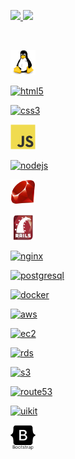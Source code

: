 <p>
  <a href="https://github.com/anuraghazra/github-readme-stats">
    <img height="150" src="https://github-readme-stats.vercel.app/api?username=takaya8522&count_private=true&show_icons=true&theme=algolia" />
  </a>

  <a href="https://github.com/anuraghazra/github-readme-stats">
    <img height="150" src="https://github-readme-stats.vercel.app/api/top-langs/?username=takaya8522&layout=compact&theme=algolia" />
  </a>
</p>

<br>
<p>
  <a href="https://www.linux.org/" target="_blank"><img src="https://raw.githubusercontent.com/devicons/devicon/master/icons/linux/linux-original.svg" alt="linux" width="40" height="40"/></a>

  <a href="https://www.w3.org/html/" target="_blank"><img src="https://api.iconify.design/vscode-icons/file-type-html.svg" alt="html5" width="40" height="40"/></a>

  <a href="https://www.w3schools.com/css/" target="_blank"><img src="https://api.iconify.design/vscode-icons/file-type-css.svg" alt="css3" width="40" height="40"/></a>

  <a href="https://developer.mozilla.org/en-US/docs/Web/JavaScript" target="_blank"><img src="https://raw.githubusercontent.com/devicons/devicon/master/icons/javascript/javascript-original.svg" alt="javascript" width="40" height="40"/></a>

  <a href="https://nodejs.org" target="_blank"><img src="https://api.iconify.design/vscode-icons/file-type-node.svg" alt="nodejs" width="40" height="40"/></a>

  <a href="https://www.ruby-lang.org/en/" target="_blank"><img src="https://raw.githubusercontent.com/devicons/devicon/master/icons/ruby/ruby-original.svg" alt="ruby" width="40" height="40"/></a>

  <a href="https://rubyonrails.org" target="_blank"><img src="https://raw.githubusercontent.com/devicons/devicon/master/icons/rails/rails-original-wordmark.svg" alt="rails" width="40" height="40"/></a>

  <a href="https://www.nginx.com" target="_blank"><img src="https://api.iconify.design/vscode-icons/file-type-nginx.svg" alt="nginx" width="40" height="40"/></a>

  <a href="https://www.postgresql.org" target="_blank"><img src="https://api.iconify.design/logos/postgresql.svg" alt="postgresql" width="40" height="40"/></a>
  
  <a href="https://www.docker.com" target="_blank"><img src="https://api.iconify.design/vscode-icons/file-type-docker2.svg" alt="docker" width="50" height="50"/></a>

  <a href="https://aws.amazon.com" target="_blank"><img src="https://api.iconify.design/logos/aws.svg" alt="aws" width="40" height="40"/></a>
  
  <a href="https://aws.amazon.com" target="_blank"><img src="https://api.iconify.design/logos/aws-ec2.svg" alt="ec2" width="40" height="40"/></a>
  
  <a href="https://aws.amazon.com" target="_blank"><img src="https://api.iconify.design/logos/aws-rds.svg" alt="rds" width="40" height="40"/></a> 

  <a href="https://aws.amazon.com" target="_blank"><img src="https://api.iconify.design/logos/aws-s3.svg" alt="s3" width="40" height="40"/></a>
  
  <a href="https://aws.amazon.com" target="_blank"><img src="https://api.iconify.design/logos/aws-route53.svg" alt="route53" width="40" height="40"/></a>

  <a href="https://getuikit.com" target="_blank"><img src="https://api.iconify.design/logos/uikit.svg" alt="uikit" width="40" height="40"/></a>

  <a href="https://getbootstrap.com" target="_blank"><img src="https://raw.githubusercontent.com/devicons/devicon/master/icons/bootstrap/bootstrap-plain-wordmark.svg" alt="bootstrap" width="40" height="40"/></a>
</p>